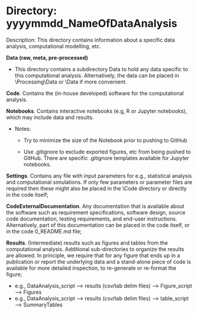 # Directory: yyyymmdd_NameOfDataAnalysis

Description: This directory contains information about a specific data analysis, computational modelling, etc.



**Data (raw, meta, pre-processed)**

* This directory contains a subdirectory Data to hold any data specific to this computational analysis. Alternatively, the data can be placed in \Processing\Data or \Data if more convenient.

**Code**. Contains the (in-house developed) software for the computational analysis.

**Notebooks**. Contains interactive notebooks (e.g, R or Jupyter notebooks), which may include data and results.

* Notes:

  * Try to minimize the size of the Notebook prior to pushing to GitHub

  * Use .gitignore to exclude exported figures, etc from being pushed to GitHub. There are specific .gitignore templates available for Jupyter notebooks.

**Settings**. Contains any file with input parameters for e.g., statistical analysis and computational simulations. If only few parameters or parameter files are required then these might also be placed in the \Code directory or directly in the code itself;

**CodeExternalDocumentation**. Any documentation that is available about the software such as requirement specifications, software design, source code documentation, testing requirements, and end-user instructions. Alternatively, part of this documentation can be placed in the code itself, or in the code 0_README.md file;

**Results**. (Intermediate) results such as figures and tables from the computational analysis. Additional sub-directories to organize the results are allowed. In principle, we require that for any figure that ends up in a publication or report the underlying data and a stand-alone piece of code is available for more detailed inspection, to re-generate or re-format the figure; 

* e.g., DataAnalysis_script --> results (csv/tab delim files) --> Figure_script --> Figures
* e.g., DataAnalysis_script --> results (csv/tab delim files) --> table_script --> SummaryTables

